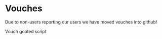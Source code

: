 # Vouches
Due to non-users reporting our users we have moved vouches into github!

Vouch goated script
